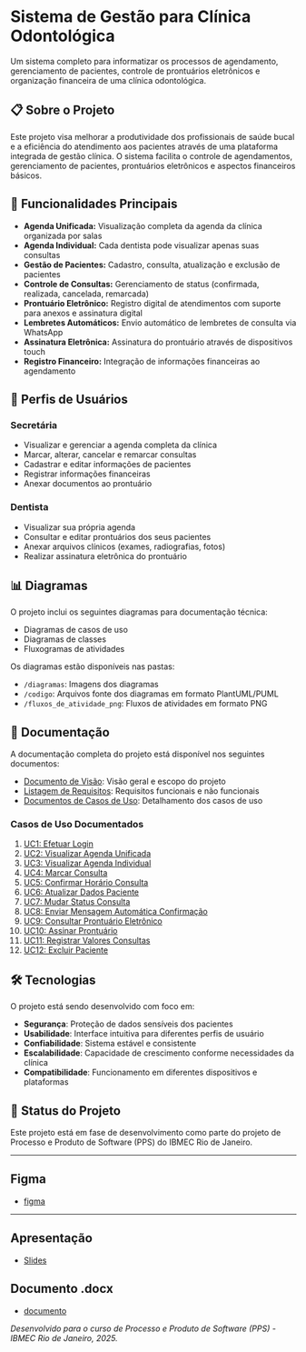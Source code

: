 # Sistema de Gestão para Clínica Odontológica

Um sistema completo para informatizar os processos de agendamento, gerenciamento de pacientes, controle de prontuários eletrônicos e organização financeira de uma clínica odontológica.

## 📋 Sobre o Projeto

Este projeto visa melhorar a produtividade dos profissionais de saúde bucal e a eficiência do atendimento aos pacientes através de uma plataforma integrada de gestão clínica. O sistema facilita o controle de agendamentos, gerenciamento de pacientes, prontuários eletrônicos e aspectos financeiros básicos.

## 🚀 Funcionalidades Principais

- **Agenda Unificada:** Visualização completa da agenda da clínica organizada por salas
- **Agenda Individual:** Cada dentista pode visualizar apenas suas consultas
- **Gestão de Pacientes:** Cadastro, consulta, atualização e exclusão de pacientes
- **Controle de Consultas:** Gerenciamento de status (confirmada, realizada, cancelada, remarcada)
- **Prontuário Eletrônico:** Registro digital de atendimentos com suporte para anexos e assinatura digital
- **Lembretes Automáticos:** Envio automático de lembretes de consulta via WhatsApp
- **Assinatura Eletrônica:** Assinatura do prontuário através de dispositivos touch
- **Registro Financeiro:** Integração de informações financeiras ao agendamento

## 👥 Perfis de Usuários

### Secretária
- Visualizar e gerenciar a agenda completa da clínica
- Marcar, alterar, cancelar e remarcar consultas
- Cadastrar e editar informações de pacientes
- Registrar informações financeiras
- Anexar documentos ao prontuário

### Dentista
- Visualizar sua própria agenda
- Consultar e editar prontuários dos seus pacientes
- Anexar arquivos clínicos (exames, radiografias, fotos)
- Realizar assinatura eletrônica do prontuário

## 📊 Diagramas

O projeto inclui os seguintes diagramas para documentação técnica:

- Diagramas de casos de uso
- Diagramas de classes
- Fluxogramas de atividades

Os diagramas estão disponíveis nas pastas:
- `/diagramas`: Imagens dos diagramas
- `/codigo`: Arquivos fonte dos diagramas em formato PlantUML/PUML
- `/fluxos_de_atividade_png`: Fluxos de atividades em formato PNG

## 📝 Documentação

A documentação completa do projeto está disponível nos seguintes documentos:

- [Documento de Visão](./Documento_de_visao.md): Visão geral e escopo do projeto
- [Listagem de Requisitos](./Listagem_de_requisitos.md): Requisitos funcionais e não funcionais
- [Documentos de Casos de Uso](./documentos_de_casos_de_uso/): Detalhamento dos casos de uso

### Casos de Uso Documentados

1. [UC1: Efetuar Login](./documentos_de_casos_de_uso/UC1_efetuar_login.md)
2. [UC2: Visualizar Agenda Unificada](./documentos_de_casos_de_uso/UC2_visualizar_agenda_unificada.md)
3. [UC3: Visualizar Agenda Individual](./documentos_de_casos_de_uso/UC3_visualizar_agenda_individual.md)
4. [UC4: Marcar Consulta](./documentos_de_casos_de_uso/UC4_marcar_consulta.md)
5. [UC5: Confirmar Horário Consulta](./documentos_de_casos_de_uso/UC5_confirmar_horario_consulta.md)
6. [UC6: Atualizar Dados Paciente](./documentos_de_casos_de_uso/UC6_atualizar_dados_paciente.md)
7. [UC7: Mudar Status Consulta](./documentos_de_casos_de_uso/UC7_mudar_status_consulta.md)
8. [UC8: Enviar Mensagem Automática Confirmação](./documentos_de_casos_de_uso/UC8_enviar_mensagem_automatica_confirmacao.md)
9. [UC9: Consultar Prontuário Eletrônico](./documentos_de_casos_de_uso/UC9_consultar_prontuario_eletronico.md)
10. [UC10: Assinar Prontuário](./documentos_de_casos_de_uso/UC10_assinar_prontuario.md)
11. [UC11: Registrar Valores Consultas](./documentos_de_casos_de_uso/UC11_registrar_valores_consultas.md)
12. [UC12: Excluir Paciente](./documentos_de_casos_de_uso/UC12_excluir_paciente.md)

## 🛠️ Tecnologias

O projeto está sendo desenvolvido com foco em:

- **Segurança**: Proteção de dados sensíveis dos pacientes
- **Usabilidade**: Interface intuitiva para diferentes perfis de usuário
- **Confiabilidade**: Sistema estável e consistente
- **Escalabilidade**: Capacidade de crescimento conforme necessidades da clínica
- **Compatibilidade**: Funcionamento em diferentes dispositivos e plataformas

## 📌 Status do Projeto

Este projeto está em fase de desenvolvimento como parte do projeto de Processo e Produto de Software (PPS) do IBMEC Rio de Janeiro.

---

## Figma
- [figma](https://www.figma.com/design/SNCkb7MD8BJNXKJA1T2ByC/Untitled?m=auto&t=6qVQ58aOYNuDNswD-1)
  
- ---

## Apresentação
- [Slides]()

## Documento .docx
- [documento](https://docs.google.com/document/d/1LnPmfwE16U56nZQl8RTtoDsPQtf3AHQm0RsHCjxKYfU/edit?tab=t.0)

*Desenvolvido para o curso de Processo e Produto de Software (PPS) - IBMEC Rio de Janeiro, 2025.*
